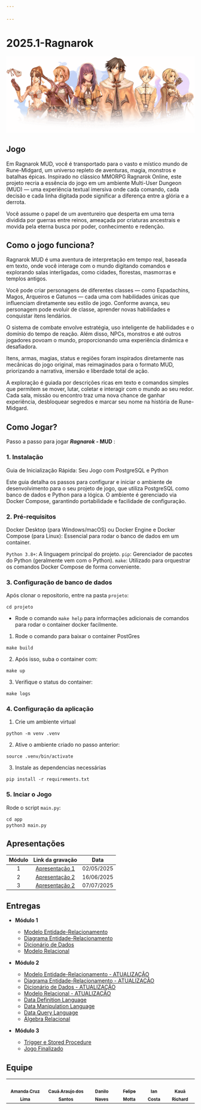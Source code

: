```yaml
---

---
```


# 2025.1-Ragnarok

![FotoRagnarok](../static/img/classes-overall.png)

## Jogo

Em Ragnarok MUD, você é transportado para o vasto e místico mundo de Rune-Midgard, um universo repleto de aventuras, magia, monstros e batalhas épicas. Inspirado no clássico MMORPG Ragnarok Online, este projeto recria a essência do jogo em um ambiente Multi-User Dungeon (MUD) — uma experiência textual imersiva onde cada comando, cada decisão e cada linha digitada pode significar a diferença entre a glória e a derrota.

Você assume o papel de um aventureiro que desperta em uma terra dividida por guerras entre reinos, ameaçada por criaturas ancestrais e movida pela eterna busca por poder, conhecimento e redenção.

## Como o jogo funciona?

Ragnarok MUD é uma aventura de interpretação em tempo real, baseada em texto, onde você interage com o mundo digitando comandos e explorando salas interligadas, como cidades, florestas, masmorras e templos antigos.

Você pode criar personagens de diferentes classes — como Espadachins, Magos, Arqueiros e Gatunos — cada uma com habilidades únicas que influenciam diretamente seu estilo de jogo. Conforme avança, seu personagem pode evoluir de classe, aprender novas habilidades e conquistar itens lendários.

O sistema de combate envolve estratégia, uso inteligente de habilidades e o domínio do tempo de reação. Além disso, NPCs, monstros e até outros jogadores povoam o mundo, proporcionando uma experiência dinâmica e desafiadora.

Itens, armas, magias, status e regiões foram inspirados diretamente nas mecânicas do jogo original, mas reimaginados para o formato MUD, priorizando a narrativa, imersão e liberdade total de ação.

A exploração é guiada por descrições ricas em texto e comandos simples que permitem se mover, lutar, coletar e interagir com o mundo ao seu redor. Cada sala, missão ou encontro traz uma nova chance de ganhar experiência, desbloquear segredos e marcar seu nome na história de Rune-Midgard.

## Como Jogar?

Passo a passo para jogar ***Ragnarok* - MUD** :

### 1. Instalação

Guia de Inicialização Rápida: Seu Jogo com PostgreSQL e Python

Este guia detalha os passos para configurar e iniciar o ambiente de desenvolvimento para o seu projeto de jogo, que utiliza PostgreSQL como banco de dados e Python para a lógica. O ambiente é gerenciado via Docker Compose, garantindo portabilidade e facilidade de configuração.

### 2. Pré-requisitos

Docker Desktop (para Windows/macOS) ou Docker Engine e Docker Compose (para Linux): Essencial para rodar o banco de dados em um container.

`Python 3.8+`: A linguagem principal do projeto.
`pip`: Gerenciador de pacotes do Python (geralmente vem com o Python).
`make`: Utilizado para orquestrar os comandos Docker Compose de forma conveniente.

### 3. Configuração de banco de dados

Após clonar o repositorio, entre na pasta `projeto`:

```shell
cd projeto
```

- Rode o comando `make help` para informações adicionais de comandos para rodar o container docker facilmente.

1. Rode o comando para baixar o container PostGres

```shell
make build
```

2. Após isso, suba o container com:

```shell
make up
```

3. Verifique o status do container:

```shell
make logs
```

### 4. Configuração da aplicação

1. Crie um ambiente virtual

```shell
python -m venv .venv
```
2. Ative o ambiente criado no passo anterior:
```shell
source .venv/bin/activate
```
3. Instale as dependencias necessárias

```shell
pip install -r requirements.txt
```

### 5. Inciar o Jogo

Rode o script `main.py`:

```shell
cd app
python3 main.py
```

## Apresentações

| Módulo | Link da gravação | Data |
| :----: | :--------------: | :--: |
|   1    | [Apresentação 1](https://youtu.be/0g3IyhfRMTM?si=ifjVauHRSVdq8QY1) | 02/05/2025 |
|   2    | [Apresentação 2](https://youtu.be/2gFcsBq5W94?si=N_eF2v--Jv4oSN0B) | 16/06/2025 |
|   3    | [Apresentação 2]() | 07/07/2025 |

## Entregas

- **Módulo 1**
    - [Modelo Entidade-Relacionamento](../docs/entrega_1/MER.md)
    - [Diagrama Entidade-Relacionamento](../docs/entrega_1/DER.md)
    - [Dicionário de Dados](../docs/entrega_1/DD.md)
    - [Modelo Relacional](../docs/entrega_1/MREL.md)

- **Módulo 2**
    - [Modelo Entidade-Relacionamento - ATUALIZAÇÃO](../docs/entrega_1/MER.md)
    - [Diagrama Entidade-Relacionamento - ATUALIZAÇÃO](../docs/entrega_1/DER.md)
    - [Dicionário de Dados - ATUALIZAÇÃO](../docs/entrega_1/DD.md)
    - [Modelo Relacional - ATUALIZAÇÃO](../docs/entrega_1/MREL.md)
    - [Data Definition Language](../docs/entrega_2/ddl.md)
    - [Data Manipulation Language](../docs/entrega_2/dml.md)
    - [Data Query Language](../docs/entrega_2/dql.md)
    - [Álgebra Relacional](../docs/entrega_2/algebra_relacional.md)

- **Módulo 3**
    - [Trigger e Stored Procedure](../docs/entrega_3/trigger_stored.md)
    - [Jogo Finalizado](../docs/entrega_3/jogo.md)
    
## Equipe

<div class="md-typeset__scrollwrap"><div class="md-typeset__table"><table>
    <tbody><tr>
        <td align="center"><a href="https://github.com/mandicrz"><img onmouseover="opaqImg(this)" onmouseout="normalImg(this)" src="https://avatars.githubusercontent.com/mandicrz" alt="" width="100px;"/><br /><sub><b>Amanda Cruz Lima</b></sub></a><br /><a href="https://github.com/mandicrz"></a></td>
        <td align="center"><a href="https://github.com/caua08"><img onmouseover="opaqImg(this)" onmouseout="normalImg(this)" src="https://avatars.githubusercontent.com/caua08" alt="" width="100px;"/><br /><sub><b>Cauã Araujo dos Santos</b></sub></a><br /><a href="https://github.com/caua08"></a></td>
        <td align="center"><a href="https://github.com/DaniloNavesS"><img onmouseover="opaqImg(this)" onmouseout="normalImg(this)" src="https://avatars.githubusercontent.com/DaniloNavesS" alt="" width="100px;"/><br /><sub><b>Danilo Naves</b></sub></a><br /><a href="https://github.com/DaniloNavesS"></a></td>
        <td align="center"><a href="https://github.com/M0tt1nh4"><img onmouseover="opaqImg(this)" onmouseout="normalImg(this)" src="https://avatars.githubusercontent.com/M0tt1nh4" alt="" width="100px;"/><br /><sub><b>Felipe Motta</b></sub></a><br /><a href="https://github.com/M0tt1nh4"></a></td>
        <td align="center"><a href="https://github.com/iancostag"><img onmouseover="opaqImg(this)" onmouseout="normalImg(this)" src="https://avatars.githubusercontent.com/iancostag" alt="" width="100px;"/><br /><sub><b>Ian Costa</b></sub></a><br /><a href="https://github.com/iancostag"></a></td>
        <td align="center"><a href="https://github.com/rich4rd1"><img onmouseover="opaqImg(this)" onmouseout="normalImg(this)" src="https://avatars.githubusercontent.com/rich4rd1" alt="" width="100px;"/><br /><sub><b>Kauã Richard</b></sub></a><br /><a href="https://github.com/rich4rd1"></a></td>
    </tr> 
</tbody></table></div></div> 


